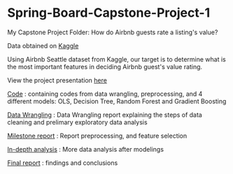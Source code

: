 # Spring-Board-Capstone-Project-1

My Capstone Project Folder: How do Airbnb guests rate a listing's value?

Data obtained on [Kaggle](https://www.kaggle.com/airbnb/seattle)

Using Airbnb Seattle dataset from Kaggle, our target is to determine what is the most important features in deciding Airbnb guest's value rating.

View the project presentation [here](https://spark.adobe.com/video/BiDZKQ6NTK0gj)

[Code](https://github.com/hanhuyen3710/Spring-Board-Capstone-Project-1/blob/master/Capstone%20Project%201%20Code.ipynb) : containing codes from data wrangling, preprocessing, and 4 different models: OLS, Decision Tree, Random Forest and Gradient Boosting

[Data Wrangling](https://github.com/hanhuyen3710/Spring-Board-Capstone-Project-1/blob/master/Data%20Wrangling%20Capstone%201%20-%20Hanh%20Nguyen-2.pdf) : Data Wrangling report explaining the steps of data cleaning and prelimary exploratory data analysis

[Milestone report](https://github.com/hanhuyen3710/Spring-Board-Capstone-Project-1/blob/master/Capstone%20project%201:%20Milestone%20Report%20-%20Google%20Docs.pdf) : Report preprocessing, and feature selection

[In-depth analysis](https://github.com/hanhuyen3710/Spring-Board-Capstone-Project-1/blob/master/Capstone%20Project%201_%20In%20Depth%20Analysis.pdf) : More data analysis after modelings

[Final report](https://github.com/hanhuyen3710/Spring-Board-Capstone-Project-1/blob/master/Capstone%20project%201_%20Final%20Report.pdf) : findings and conclusions
